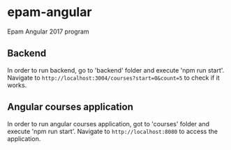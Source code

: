# epam-angular
Epam Angular 2017 program

## Backend
In order to run backend, go to 'backend' folder and execute 'npm run start'. Navigate to `http://localhost:3004/courses?start=0&count=5` to check if it works. 

## Angular courses application
In order to run angular courses application, got to 'courses' folder and execute 'npm run start'. Navigate to `http://localhost:8080` to access the application.
